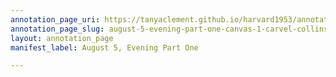 ```yaml
---
annotation_page_uri: https://tanyaclement.github.io/harvard1953/annotations/august-5-evening-part-one-canvas-1-carvel-collins.json
annotation_page_slug: august-5-evening-part-one-canvas-1-carvel-collins
layout: annotation_page
manifest_label: August 5, Evening Part One

---
```

